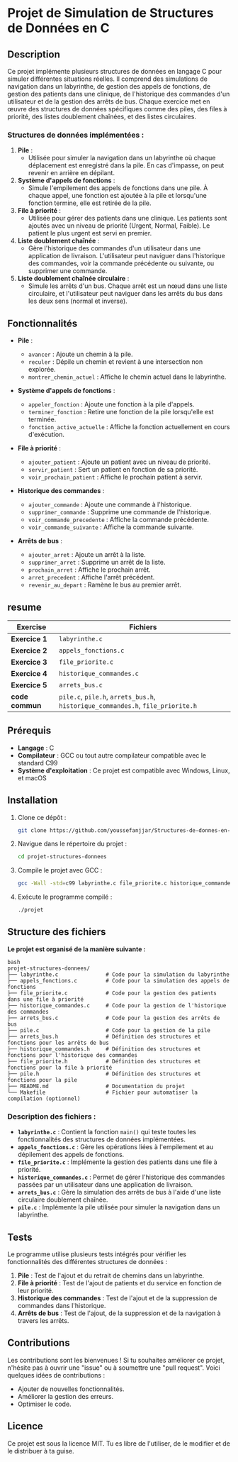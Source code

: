 # Projet de Simulation de Structures de Données en C

## Description

Ce projet implémente plusieurs structures de données en langage C pour simuler différentes situations réelles. Il comprend des simulations de navigation dans un labyrinthe, de gestion des appels de fonctions, de gestion des patients dans une clinique, de l'historique des commandes d'un utilisateur et de la gestion des arrêts de bus. Chaque exercice met en œuvre des structures de données spécifiques comme des piles, des files à priorité, des listes doublement chaînées, et des listes circulaires.

### Structures de données implémentées :

1. **Pile** :
    - Utilisée pour simuler la navigation dans un labyrinthe où chaque déplacement est enregistré dans la pile. En cas d'impasse, on peut revenir en arrière en dépilant.
2. **Système d'appels de fonctions** :
    - Simule l'empilement des appels de fonctions dans une pile. À chaque appel, une fonction est ajoutée à la pile et lorsqu'une fonction termine, elle est retirée de la pile.
3. **File à priorité** :
    - Utilisée pour gérer des patients dans une clinique. Les patients sont ajoutés avec un niveau de priorité (Urgent, Normal, Faible). Le patient le plus urgent est servi en premier.
4. **Liste doublement chaînée** :
    - Gère l'historique des commandes d'un utilisateur dans une application de livraison. L'utilisateur peut naviguer dans l'historique des commandes, voir la commande précédente ou suivante, ou supprimer une commande.
5. **Liste doublement chaînée circulaire** :
    - Simule les arrêts d'un bus. Chaque arrêt est un nœud dans une liste circulaire, et l'utilisateur peut naviguer dans les arrêts du bus dans les deux sens (normal et inverse).

## Fonctionnalités

- **Pile** :
    - `avancer` : Ajoute un chemin à la pile.
    - `reculer` : Dépile un chemin et revient à une intersection non explorée.
    - `montrer_chemin_actuel` : Affiche le chemin actuel dans le labyrinthe.

- **Système d'appels de fonctions** :
    - `appeler_fonction` : Ajoute une fonction à la pile d'appels.
    - `terminer_fonction` : Retire une fonction de la pile lorsqu'elle est terminée.
    - `fonction_active_actuelle` : Affiche la fonction actuellement en cours d'exécution.

- **File à priorité** :
    - `ajouter_patient` : Ajoute un patient avec un niveau de priorité.
    - `servir_patient` : Sert un patient en fonction de sa priorité.
    - `voir_prochain_patient` : Affiche le prochain patient à servir.

- **Historique des commandes** :
    - `ajouter_commande` : Ajoute une commande à l'historique.
    - `supprimer_commande` : Supprime une commande de l'historique.
    - `voir_commande_precedente` : Affiche la commande précédente.
    - `voir_commande_suivante` : Affiche la commande suivante.

- **Arrêts de bus** :
    - `ajouter_arret` : Ajoute un arrêt à la liste.
    - `supprimer_arret` : Supprime un arrêt de la liste.
    - `prochain_arret` : Affiche le prochain arrêt.
    - `arret_precedent` : Affiche l'arrêt précédent.
    - `revenir_au_depart` : Ramène le bus au premier arrêt.

## resume

| **Exercise**   | **Fichiers**                                 |
|----------------|---------------------------------------------|
| **Exercice 1** | `labyrinthe.c`                              |
| **Exercice 2** | `appels_fonctions.c`                        |
| **Exercice 3** | `file_priorite.c`                           |
| **Exercice 4** | `historique_commandes.c`                    |
| **Exercice 5** | `arrets_bus.c`                              |
| **code commun**| `pile.c`, `pile.h`, `arrets_bus.h`, `historique_commandes.h`, `file_priorite.h` |

## Prérequis

- **Langage** : C
- **Compilateur** : GCC ou tout autre compilateur compatible avec le standard C99
- **Système d'exploitation** : Ce projet est compatible avec Windows, Linux, et macOS

## Installation

1. Clone ce dépôt :
    ```bash
    git clone https://github.com/youssefanjjar/Structures-de-donnes-en-c-.git
    ```

2. Navigue dans le répertoire du projet :
    ```bash
    cd projet-structures-donnees
    ```

3. Compile le projet avec GCC :
    ```bash
    gcc -Wall -std=c99 labyrinthe.c file_priorite.c historique_commandes.c arrets_bus.c pile.c -o projet
    ```

4. Exécute le programme compilé :
    ```bash
    ./projet
    ```

## Structure des fichiers


**Le projet est organisé de la manière suivante :**
```
bash
projet-structures-donnees/
├── labyrinthe.c               # Code pour la simulation du labyrinthe
├── appels_fonctions.c         # Code pour la simulation des appels de fonctions
├── file_priorite.c            # Code pour la gestion des patients dans une file à priorité
├── historique_commandes.c     # Code pour la gestion de l'historique des commandes
├── arrets_bus.c               # Code pour la gestion des arrêts de bus
├── pile.c                     # Code pour la gestion de la pile
├── arrets_bus.h               # Définition des structures et fonctions pour les arrêts de bus
├── historique_commandes.h     # Définition des structures et fonctions pour l'historique des commandes
├── file_priorite.h            # Définition des structures et fonctions pour la file à priorité
├── pile.h                     # Définition des structures et fonctions pour la pile
├── README.md                  # Documentation du projet
└── Makefile                   # Fichier pour automatiser la compilation (optionnel)
```

### Description des fichiers :

- **`labyrinthe.c`** : Contient la fonction `main()` qui teste toutes les fonctionnalités des structures de données implémentées.
- **`appels_fonctions.c`** : Gère les opérations liées à l'empilement et au dépilement des appels de fonctions.
- **`file_priorite.c`** : Implémente la gestion des patients dans une file à priorité.
- **`historique_commandes.c`** : Permet de gérer l'historique des commandes passées par un utilisateur dans une application de livraison.
- **`arrets_bus.c`** : Gère la simulation des arrêts de bus à l'aide d'une liste circulaire doublement chaînée.
- **`pile.c`** : Implémente la pile utilisée pour simuler la navigation dans un labyrinthe.

## Tests

Le programme utilise plusieurs tests intégrés pour vérifier les fonctionnalités des différentes structures de données :

1. **Pile** : Test de l'ajout et du retrait de chemins dans un labyrinthe.
2. **File à priorité** : Test de l'ajout de patients et du service en fonction de leur priorité.
3. **Historique des commandes** : Test de l'ajout et de la suppression de commandes dans l'historique.
4. **Arrêts de bus** : Test de l'ajout, de la suppression et de la navigation à travers les arrêts.

## Contributions

Les contributions sont les bienvenues ! Si tu souhaites améliorer ce projet, n'hésite pas à ouvrir une "issue" ou à soumettre une "pull request". Voici quelques idées de contributions :

- Ajouter de nouvelles fonctionnalités.
- Améliorer la gestion des erreurs.
- Optimiser le code.

## Licence

Ce projet est sous la licence MIT. Tu es libre de l'utiliser, de le modifier et de le distribuer à ta guise.